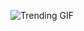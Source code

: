 
<!-- GIF_SECTION -->
![Trending GIF](https://media0.giphy.com/media/v1.Y2lkPThiYjIxNzcyMm5lZ2dzemYwcmQ1eGxueDJ4ZmdvOGtjc2QxbmlyaTE0aWhtbWU5eiZlcD12MV9naWZzX3NlYXJjaCZjdD1n/A06UFEx8jxEwU/giphy.gif)
<!-- END_GIF_SECTION -->
